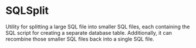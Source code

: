 # SQLSplit
Utility for splitting a large SQL file into smaller SQL files, each containing the SQL script for creating a separate database table. Additionally, it can recombine those smaller SQL files back into a single SQL file.
